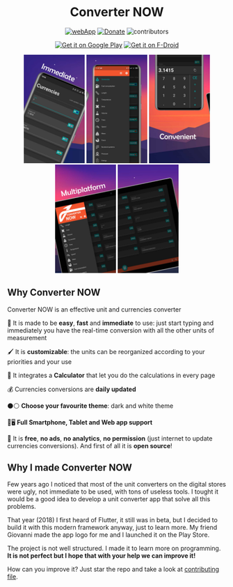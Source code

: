 <div align="center">

# Converter NOW

[![webApp](https://img.shields.io/badge/Open-Web%20App-blue?style=flat-square)](https://ferraridamiano.github.io/ConverterNOW/#/)
[![Donate](https://img.shields.io/badge/Donate-PayPal-green.svg?style=flat-square)](https://www.paypal.me/DemApps)
![contributors](https://img.shields.io/github/contributors/ferraridamiano/ConverterNOW?style=flat-square)

[<img src="https://play.google.com/intl/en_us/badges/static/images/badges/en_badge_web_generic.png"
    alt="Get it on Google Play"
    height="80">](https://play.google.com/store/apps/details?id=com.ferrarid.converterpro)
[<img src="https://fdroid.gitlab.io/artwork/badge/get-it-on.png"
    alt="Get it on F-Droid"
    height="80">](https://f-droid.org/packages/com.ferrarid.converterpro)

<img src="fastlane/metadata/android/en-US/images/phoneScreenshots/1.jpg" width="140"> <img src="fastlane/metadata/android/en-US/images/phoneScreenshots/2.jpg" width="140"> <img src="fastlane/metadata/android/en-US/images/phoneScreenshots/3.jpg" width="140"> <img src="fastlane/metadata/android/en-US/images/phoneScreenshots/4.jpg" width="140"> <img src="fastlane/metadata/android/en-US/images/phoneScreenshots/5.jpg" width="140">
</div>

## Why Converter NOW

Converter NOW is an effective unit and currencies converter

🚀 It is made to be **easy**, **fast** and **immediate** to use: just start typing and immediately you have the real-time conversion  with all the other units of measurement

🖌️ It is **customizable**: the units can be reorganized according to your priorities and your use

🔢 It integrates a **Calculator** that let you do the calculations in every page

💰 Currencies conversions are **daily updated**

⚫⚪ **Choose your favourite theme**: dark and white theme

📱🖥️ **Full Smartphone, Tablet and Web app support**

💯 It is **free**, **no ads**, **no analytics**, **no permission** (just internet to update currencies conversions). And first of all it is **open source**!

## Why I made Converter NOW

Few years ago I noticed that most of the unit converters on the digital stores were ugly, not immediate to be used, with tons of useless tools. I tought it would be a  good idea to develop a unit converter app that solve all this problems.

That year (2018) I first heard of Flutter, it still was in beta, but I decided to build it with this modern framework anyway, just to learn more. My friend Giovanni made the app logo for me and I launched it on the Play Store.

The project is not well structured. I made it to learn more on programming. **It is not perfect but I hope that with your help we can improve it!**

How can you improve it? Just star the repo and take a look at [contributing file](https://github.com/ferraridamiano/ConverterNOW/blob/master/CONTRIBUTING.md).
